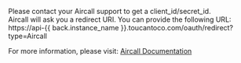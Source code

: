 <div class="connector_config_modal__documentation"> 
<p>
Please contact your Aircall support to get a client_id/secret_id.<br> Aircall will ask you a redirect URI. 
You can provide the following URL:
<br>https://api-{{ back.instance_name }}.toucantoco.com/oauth/redirect?type=Aircall 
</p>
<p>
For more information, please visit: <a href="https://developer.aircall.io/api-references/#oauth-credentials">Aircall Documentation</a>
</p>
</div>

